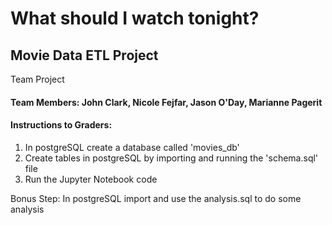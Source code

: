 # What should I watch tonight?
## Movie Data ETL Project

Team Project
#### Team Members: John Clark, Nicole Fejfar, Jason O'Day, Marianne Pagerit

#### Instructions to Graders:
1. In postgreSQL create a database called 'movies_db'
1. Create tables in postgreSQL by importing and running the 'schema.sql' file
1. Run the Jupyter Notebook code

Bonus Step: In postgreSQL import and use the analysis.sql to do some analysis
